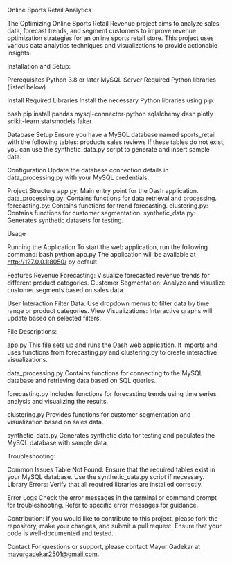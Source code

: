Online Sports Retail Analytics

The Optimizing Online Sports Retail Revenue project aims to analyze sales data, forecast trends, and segment customers to improve revenue optimization strategies for an online sports retail store. This project uses various data analytics techniques and visualizations to provide actionable insights.

Installation and Setup:

Prerequisites Python 3.8 or later MySQL Server Required Python libraries (listed below)

Install Required Libraries Install the necessary Python libraries using pip:

bash pip install pandas mysql-connector-python sqlalchemy dash plotly scikit-learn statsmodels faker

Database Setup Ensure you have a MySQL database named sports_retail with the following tables: products sales reviews If these tables do not exist, you can use the synthetic_data.py script to generate and insert sample data.

Configuration Update the database connection details in data_processing.py with your MySQL credentials.

Project Structure app.py: Main entry point for the Dash application. data_processing.py: Contains functions for data retrieval and processing. forecasting.py: Contains functions for trend forecasting. clustering.py: Contains functions for customer segmentation. synthetic_data.py: Generates synthetic datasets for testing.

Usage

Running the Application To start the web application, run the following command:
bash python app.py The application will be available at http://127.0.0.1:8050/ by default.

Features Revenue Forecasting: Visualize forecasted revenue trends for different product categories. Customer Segmentation: Analyze and visualize customer segments based on sales data.

User Interaction Filter Data: Use dropdown menus to filter data by time range or product categories. View Visualizations: Interactive graphs will update based on selected filters.

File Descriptions:

app.py This file sets up and runs the Dash web application. It imports and uses functions from forecasting.py and clustering.py to create interactive visualizations.

data_processing.py Contains functions for connecting to the MySQL database and retrieving data based on SQL queries.

forecasting.py Includes functions for forecasting trends using time series analysis and visualizing the results.

clustering.py Provides functions for customer segmentation and visualization based on sales data.

synthetic_data.py Generates synthetic data for testing and populates the MySQL database with sample data.

Troubleshooting:

Common Issues Table Not Found: Ensure that the required tables exist in your MySQL database. Use the synthetic_data.py script if necessary. Library Errors: Verify that all required libraries are installed correctly.

Error Logs Check the error messages in the terminal or command prompt for troubleshooting. Refer to specific error messages for guidance.

Contribution: If you would like to contribute to this project, please fork the repository, make your changes, and submit a pull request. Ensure that your code is well-documented and tested.

Contact For questions or support, please contact Mayur Gadekar at mayurgadekar2501@gmail.com.
